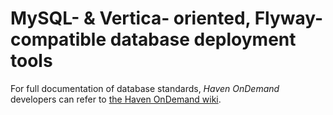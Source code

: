 
MySQL- & Vertica- oriented, Flyway-compatible database deployment tools
=======================================================================

For full documentation of database standards, _Haven OnDemand_ developers can refer to [the Haven OnDemand wiki](../../../Documentation/wiki/Infrastructure%3A-Database%3A-Schema).
